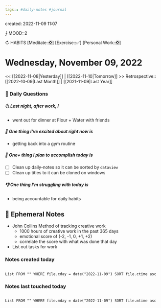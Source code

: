```yaml
---
tags:: #daily-notes #journal
---
```

created: 2022-11-09 11:07

⨑ MOOD::2

↻ HABITS
[Meditate::❎]
[Exercise::✅]
[Personal Work::❎]

# Wednesday, November 09, 2022

<< [[2022-11-08|Yesterday]] | [[2022-11-10|Tomorrow]] >>
Retrospective:: [[2022-10-09|Last Month]] | [[2021-11-09|Last Year]]

### 📅 Daily Questions

##### 🌜 Last night, after work, I

- went out for dinner at Flour + Water with friends

##### 🙌 One thing I've excited about right now is

- getting back into a gym routine

##### 🚀 One+ thing I plan to accomplish today is

- [ ] Clean up daily-notes so it can be sorted by `dataview`
- [ ] Clean up titles to it can be cloned on windows

##### 👎 One thing I'm struggling with today is

- being accountable for daily habits

## 📝 Ephemeral Notes

- John Collins Method of tracking creative work
  - 1000 hours of creative work in the past 365 days
  - emotional score of (-2, -1, 0, +1, +2)
  - correlate the score with what was done that day
- List out tasks for work

### Notes created today

```dataview

List FROM "" WHERE file.cday = date("2022-11-09") SORT file.ctime asc

```

### Notes last touched today

```dataview

List FROM "" WHERE file.mday = date("2022-11-09") SORT file.mtime asc

```
